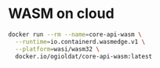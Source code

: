 # WASM on cloud

```bash
docker run --rm --name=core-api-wasm \
  --runtime=io.containerd.wasmedge.v1 \
  --platform=wasi/wasm32 \
  docker.io/ogioldat/core-api-wasm:latest
```
